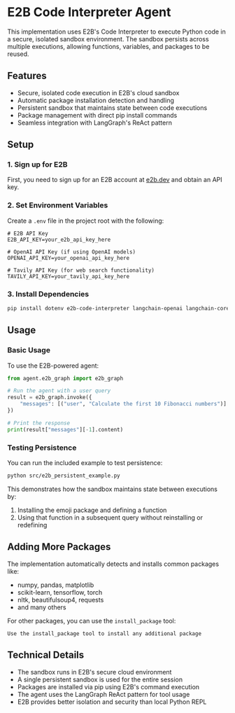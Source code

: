 # E2B Code Interpreter Agent

This implementation uses E2B's Code Interpreter to execute Python code in a secure, isolated sandbox environment. The sandbox persists across multiple executions, allowing functions, variables, and packages to be reused.

## Features

- Secure, isolated code execution in E2B's cloud sandbox
- Automatic package installation detection and handling
- Persistent sandbox that maintains state between code executions
- Package management with direct pip install commands
- Seamless integration with LangGraph's ReAct pattern

## Setup

### 1. Sign up for E2B

First, you need to sign up for an E2B account at [e2b.dev](https://e2b.dev/) and obtain an API key.

### 2. Set Environment Variables

Create a `.env` file in the project root with the following:

```
# E2B API Key
E2B_API_KEY=your_e2b_api_key_here

# OpenAI API Key (if using OpenAI models)
OPENAI_API_KEY=your_openai_api_key_here

# Tavily API Key (for web search functionality)
TAVILY_API_KEY=your_tavily_api_key_here
```

### 3. Install Dependencies

```bash
pip install dotenv e2b-code-interpreter langchain-openai langchain-core langgraph
```

## Usage

### Basic Usage

To use the E2B-powered agent:

```python
from agent.e2b_graph import e2b_graph

# Run the agent with a user query
result = e2b_graph.invoke({
    "messages": [("user", "Calculate the first 10 Fibonacci numbers")]
})

# Print the response
print(result["messages"][-1].content)
```

### Testing Persistence

You can run the included example to test persistence:

```bash
python src/e2b_persistent_example.py
```

This demonstrates how the sandbox maintains state between executions by:
1. Installing the emoji package and defining a function
2. Using that function in a subsequent query without reinstalling or redefining

## Adding More Packages

The implementation automatically detects and installs common packages like:
- numpy, pandas, matplotlib
- scikit-learn, tensorflow, torch
- nltk, beautifulsoup4, requests
- and many others

For other packages, you can use the `install_package` tool:

```
Use the install_package tool to install any additional package
```

## Technical Details

- The sandbox runs in E2B's secure cloud environment
- A single persistent sandbox is used for the entire session
- Packages are installed via pip using E2B's command execution
- The agent uses the LangGraph ReAct pattern for tool usage
- E2B provides better isolation and security than local Python REPL 